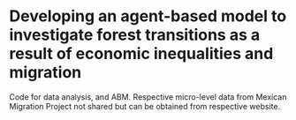 # Developing an agent-based model to investigate forest transitions as a result of economic inequalities and migration


Code for data analysis, and ABM. Respective micro-level data from Mexican Migration Project not shared but can be obtained from respective website. 

